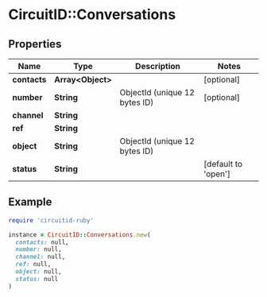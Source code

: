 # CircuitID::Conversations

## Properties

| Name | Type | Description | Notes |
| ---- | ---- | ----------- | ----- |
| **contacts** | **Array&lt;Object&gt;** |  | [optional] |
| **number** | **String** | ObjectId (unique 12 bytes ID) | [optional] |
| **channel** | **String** |  |  |
| **ref** | **String** |  |  |
| **object** | **String** | ObjectId (unique 12 bytes ID) |  |
| **status** | **String** |  | [default to &#39;open&#39;] |

## Example

```ruby
require 'circuitid-ruby'

instance = CircuitID::Conversations.new(
  contacts: null,
  number: null,
  channel: null,
  ref: null,
  object: null,
  status: null
)
```

